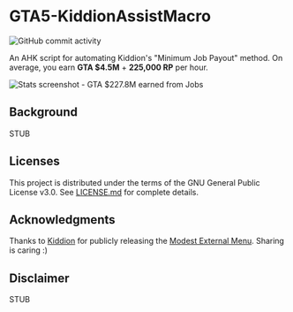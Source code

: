 # GTA5-KiddionAssistMacro

![GitHub commit activity](https://img.shields.io/github/commit-activity/w/Terrobility/GTA5-KiddionAssistMacro.svg)

An AHK script for automating Kiddion's "Minimum Job Payout" method. On average, you earn **GTA $4.5M** + **225,000 RP** per hour.

![Stats screenshot - GTA $227.8M earned from Jobs](https://i.imgur.com/tQfFUIG.png)

## Background
STUB

## Licenses

This project is distributed under the terms of the GNU General Public License v3.0. See [LICENSE.md](LICENSE.md) for complete details.

## Acknowledgments

Thanks to [Kiddion](https://www.unknowncheats.me/forum/members/1861563.html) for publicly releasing the [Modest External Menu](https://www.unknowncheats.me/forum/grand-theft-auto-v/262733-kiddions-modest-external-menu.html). Sharing is caring :)

## Disclaimer
STUB
